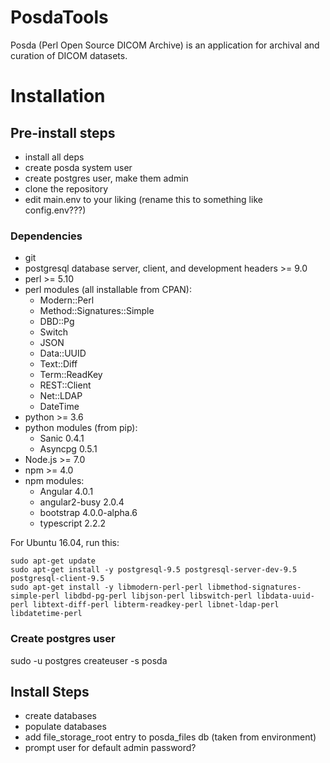 # PosdaTools
Posda (Perl Open Source DICOM Archive) is an application for archival and
curation of DICOM datasets.


# Installation

## Pre-install steps
* install all deps
* create posda system user
* create postgres user, make them admin
* clone the repository
* edit main.env to your liking (rename this to something like config.env???)

### Dependencies
* git
* postgresql database server, client, and development headers >= 9.0
* perl >= 5.10
* perl modules (all installable from CPAN):
  * Modern::Perl
  * Method::Signatures::Simple
  * DBD::Pg
  * Switch
  * JSON
  * Data::UUID
  * Text::Diff
  * Term::ReadKey
  * REST::Client
  * Net::LDAP
  * DateTime
* python >= 3.6
* python modules (from pip):
  * Sanic 0.4.1
  * Asyncpg 0.5.1
* Node.js >= 7.0
* npm >= 4.0
* npm modules:
  * Angular 4.0.1
  * angular2-busy 2.0.4
  * bootstrap 4.0.0-alpha.6
  * typescript 2.2.2


For Ubuntu 16.04, run this:
```
sudo apt-get update
sudo apt-get install -y postgresql-9.5 postgresql-server-dev-9.5 postgresql-client-9.5
sudo apt-get install -y libmodern-perl-perl libmethod-signatures-simple-perl libdbd-pg-perl libjson-perl libswitch-perl libdata-uuid-perl libtext-diff-perl libterm-readkey-perl libnet-ldap-perl libdatetime-perl
```

### Create postgres user
sudo -u postgres createuser -s posda


## Install Steps
* create databases
* populate databases
* add file\_storage\_root entry to posda\_files db (taken from environment)
* prompt user for default admin password?


